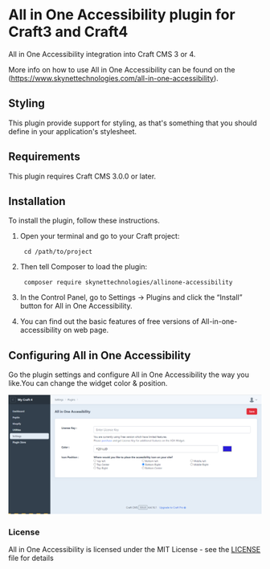 # All in One Accessibility plugin for Craft3 and Craft4

All in One Accessibility integration into Craft CMS 3 or 4.

More info on how to use All in One Accessibility can be found on the (https://www.skynettechnologies.com/all-in-one-accessibility).

## Styling

This plugin provide support for styling, as that's something that you should define in your application's stylesheet.

## Requirements

This plugin requires Craft CMS 3.0.0 or later.

## Installation

To install the plugin, follow these instructions.

1. Open your terminal and go to your Craft project:

        cd /path/to/project

2. Then tell Composer to load the plugin:

        composer require skynettechnologies/allinone-accessibility

3. In the Control Panel, go to Settings → Plugins and click the “Install” button for All in One Accessibility.

4. You can find out the basic features of free versions of All-in-one-accessibility on web page.

## Configuring All in One Accessibility

Go the plugin settings and configure All in One Accessibility the way you like.You can change the widget color & position.   


![Screenshot](resources/img/screenshot.png)

### License

All in One Accessibility is licensed under the MIT License - see the [LICENSE](LICENSE) file for details
